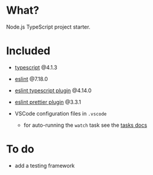 # What?

Node.js TypeScript project starter.

# Included

- [typescript](https://www.typescriptlang.org/) @4.1.3

- [eslint](https://eslint.org/docs/user-guide/getting-started) @7.18.0

- [eslint typescript plugin](https://github.com/typescript-eslint/typescript-eslint/tree/master/packages/eslint-plugin) @4.14.0

- [eslint prettier plugin](https://prettier.io/docs/en/integrating-with-linters.html#recommended-configuration) @3.3.1

- VSCode configuration files in `.vscode`
  - for auto-running the `watch` task see the [tasks docs](https://code.visualstudio.com/docs/editor/tasks#_run-behavior)

# To do

- add a testing framework
